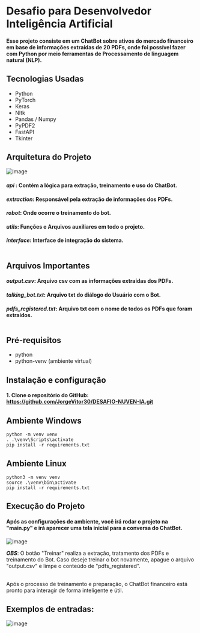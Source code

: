 # Desafio para Desenvolvedor Inteligência Artificial

#### Esse projeto consiste em um ChatBot sobre ativos do mercado financeiro em base de informações extraídas de 20 PDFs, onde foi possível fazer com Python por meio ferramentas de Processamento de linguagem natural (NLP).

## Tecnologias Usadas
- Python
- PyTorch
- Keras
- Nltk
- Pandas / Numpy
- PyPDF2
- FastAPI
- Tkinter

## Arquitetura do Projeto
![image](https://github.com/JorgeVitor30/DESAFIO-NUVEN-IA/assets/103287884/a47ef6ac-41e9-4587-810d-134b251755bc)


#### **_api_** : Contém a lógica para extração, treinamento e uso do ChatBot.
#### **_extraction_**: Responsável pela extração de informações dos PDFs.
#### **_robot_**: Onde ocorre o treinamento do bot.
#### **_utils_**: Funções e Arquivos auxiliares em todo o projeto.
#### **_interface_**: Interface de integração do sistema. <br> <br>

## Arquivos Importantes
#### **_output.csv_**: Arquivo csv com as informações extraídas dos PDFs.
#### **_talking_bot.txt_**: Arquivo txt do diálogo do Usuário com o Bot.
#### **_pdfs_registered.txt_**: Arquivo txt com o nome de todos os PDFs que foram extraídos. <br> <br>


## Pré-requisitos
- python 
- python-venv (ambiente virtual)
  
## Instalação e configuração
#### 1. Clone o repositório do GitHub: https://github.com/JorgeVitor30/DESAFIO-NUVEN-IA.git

## Ambiente Windows
```
python -m venv venv
. .\venv\Scripts\activate
pip install -r requirements.txt
```

## Ambiente Linux
```
python3 -m venv venv
source .\venv\bin\activate
pip install -r requirements.txt
```


## Execução do Projeto

#### Após as configurações de ambiente, você irá rodar o projeto na "main.py" e irá aparecer uma tela inicial para a conversa do ChatBot.
![image](https://github.com/JorgeVitor30/DESAFIO-NUVEN-IA/assets/103287884/44b4f237-b32d-48b6-9266-bfcccb5197f5)

**_OBS_**: O botão "Treinar" realiza a extração, tratamento dos PDFs e treinamento do Bot. Caso deseje treinar o bot novamente, apague o arquivo "output.csv" e limpe o conteúdo de "pdfs_registered". <br> <br>

Após o processo de treinamento e preparação, o ChatBot financeiro está pronto para interagir de forma inteligente e útil. <br>

## Exemplos de entradas:

![image](https://github.com/JorgeVitor30/DESAFIO-NUVEN-IA/assets/103287884/17122dbd-6e38-412f-afb8-188dbe0526bf)





